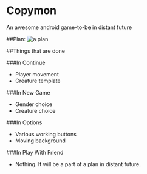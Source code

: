 # Copymon
An awesome android game-to-be in distant future



##Plan:
![a plan](http://s18.postimg.org/vobzp1wa1/copyyy_New_Page.png)



  ##Things that are done
  
  ###In Continue
  * Player movement
  * Creature template
  
  ###In New Game
  * Gender choice
  * Creature choice
  
  ###In Options
  * Various working buttons
  * Moving background
  
  ###In Play With Friend
  * Nothing. It will be a part of a plan in distant future.
